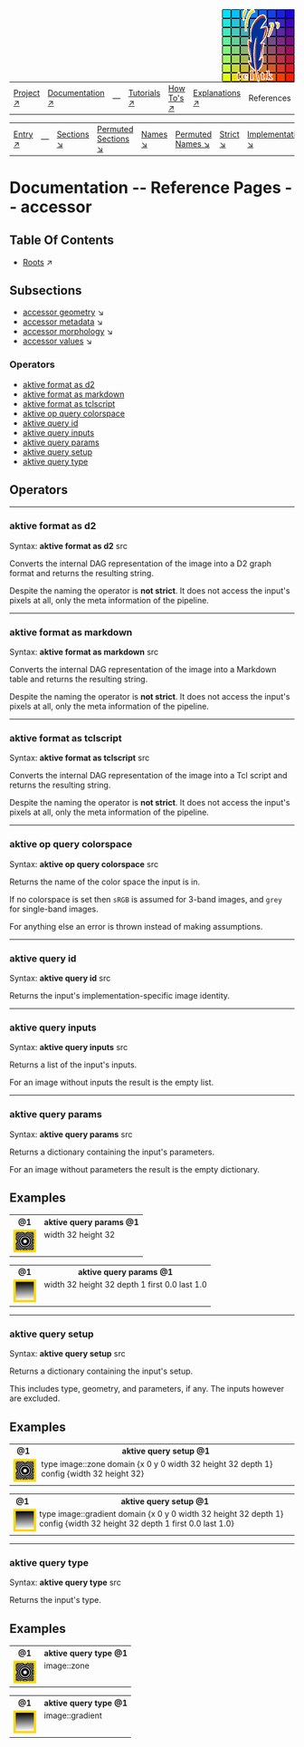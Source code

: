 <img src='../assets/aktive-logo-128.png' style='float:right;'>

||||||||
|---|---|---|---|---|---|---|
|[Project ↗](../../README.md)|[Documentation ↗](../index.md)|&mdash;|[Tutorials ↗](../tutorials.md)|[How To's ↗](../howtos.md)|[Explanations ↗](../explanations.md)|References|

|||||||||
|---|---|---|---|---|---|---|---|
|[Entry ↗](index.md)|&mdash;|[Sections ↘](bysection.md)|[Permuted Sections ↘](bypsection.md)|[Names ↘](byname.md)|[Permuted Names ↘](bypname.md)|[Strict ↘](strict.md)|[Implementations ↘](bylang.md)|

# Documentation -- Reference Pages -- accessor

## Table Of Contents

  - [Roots](bysection.md) ↗


## Subsections


 - [accessor geometry](accessor_geometry.md) ↘
 - [accessor metadata](accessor_metadata.md) ↘
 - [accessor morphology](accessor_morphology.md) ↘
 - [accessor values](accessor_values.md) ↘

### Operators

 - [aktive format as d2](#format_as_d2)
 - [aktive format as markdown](#format_as_markdown)
 - [aktive format as tclscript](#format_as_tclscript)
 - [aktive op query colorspace](#op_query_colorspace)
 - [aktive query id](#query_id)
 - [aktive query inputs](#query_inputs)
 - [aktive query params](#query_params)
 - [aktive query setup](#query_setup)
 - [aktive query type](#query_type)

## Operators

---
### <a name='format_as_d2'></a> aktive format as d2

Syntax: __aktive format as d2__ src

Converts the internal DAG representation of the image into a D2 graph format and returns the resulting string.

Despite the naming the operator is __not strict__. It does not access the input's pixels at all, only the meta information of the pipeline.


---
### <a name='format_as_markdown'></a> aktive format as markdown

Syntax: __aktive format as markdown__ src

Converts the internal DAG representation of the image into a Markdown table and returns the resulting string.

Despite the naming the operator is __not strict__. It does not access the input's pixels at all, only the meta information of the pipeline.


---
### <a name='format_as_tclscript'></a> aktive format as tclscript

Syntax: __aktive format as tclscript__ src

Converts the internal DAG representation of the image into a Tcl script and returns the resulting string.

Despite the naming the operator is __not strict__. It does not access the input's pixels at all, only the meta information of the pipeline.


---
### <a name='op_query_colorspace'></a> aktive op query colorspace

Syntax: __aktive op query colorspace__ src

Returns the name of the color space the input is in.

If no colorspace is set then `sRGB` is assumed for 3-band images, and `grey` for single-band images.

For anything else an error is thrown instead of making assumptions.


---
### <a name='query_id'></a> aktive query id

Syntax: __aktive query id__ src

Returns the input's implementation-specific image identity.


---
### <a name='query_inputs'></a> aktive query inputs

Syntax: __aktive query inputs__ src

Returns a list of the input's inputs.

For an image without inputs the result is the empty list.


---
### <a name='query_params'></a> aktive query params

Syntax: __aktive query params__ src

Returns a dictionary containing the input's parameters.

For an image without parameters the result is the empty dictionary.


## Examples

<table><tr><th>@1</th><th>aktive query params @1</th></tr>
<tr><td valign='top'><img src='example-00382.gif' alt='@1' style='border:4px solid gold'></td><td valign='top'>width 32 height 32</td></tr></table>

<table><tr><th>@1</th><th>aktive query params @1</th></tr>
<tr><td valign='top'><img src='example-00384.gif' alt='@1' style='border:4px solid gold'></td><td valign='top'>width 32 height 32 depth 1 first 0.0 last 1.0</td></tr></table>


---
### <a name='query_setup'></a> aktive query setup

Syntax: __aktive query setup__ src

Returns a dictionary containing the input's setup.

This includes type, geometry, and parameters, if any. The inputs however are excluded.


## Examples

<table><tr><th>@1</th><th>aktive query setup @1</th></tr>
<tr><td valign='top'><img src='example-00394.gif' alt='@1' style='border:4px solid gold'></td><td valign='top'>type image::zone domain {x 0 y 0 width 32 height 32 depth 1} config {width 32 height 32}</td></tr></table>

<table><tr><th>@1</th><th>aktive query setup @1</th></tr>
<tr><td valign='top'><img src='example-00396.gif' alt='@1' style='border:4px solid gold'></td><td valign='top'>type image::gradient domain {x 0 y 0 width 32 height 32 depth 1} config {width 32 height 32 depth 1 first 0.0 last 1.0}</td></tr></table>


---
### <a name='query_type'></a> aktive query type

Syntax: __aktive query type__ src

Returns the input's type.


## Examples

<table><tr><th>@1</th><th>aktive query type @1</th></tr>
<tr><td valign='top'><img src='example-00402.gif' alt='@1' style='border:4px solid gold'></td><td valign='top'>image::zone</td></tr></table>

<table><tr><th>@1</th><th>aktive query type @1</th></tr>
<tr><td valign='top'><img src='example-00404.gif' alt='@1' style='border:4px solid gold'></td><td valign='top'>image::gradient</td></tr></table>



